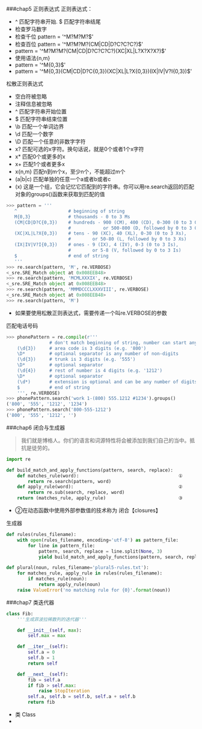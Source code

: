 ###chap5 正则表达式
正则表达式：
+ ^ 匹配字符串开始. $ 匹配字符串结尾
+ 检查罗马数字
 + 检查千位 pattern = '^M?M?M?$'
 + 检查百位 pattern = '^M?M?M?(CM|CD|D?C?C?C?)$'
 + pattern = '^M?M?M?(CM|CD|D?C?C?C?)(XC|XL|L?X?X?X?)$'
+ 使用语法{n,m}
 + pattern = '^M{0,3}$'
 + pattern = '^M{0,3}(CM|CD|D?C{0,3})(XC|XL|L?X{0,3})(IX|IV|V?I{0,3})$'

松散正则表达式
+ 空白符被忽略
+ 注释信息被忽略
+ ^ 匹配字符串开始位置
+ $ 匹配字符串结束位置
+ \b 匹配一个单词边界
+ \d 匹配一个数字
+ \D 匹配一个任意的非数字字符
+ x? 匹配可选的x字符。换句话说，就是0个或者1个x字符
+ x* 匹配0个或更多的x
+ x+ 匹配1个或者更多x
+ x{n,m} 匹配n到m个x，至少n个，不能超过m个
+ (a|b|c) 匹配单独的任意一个a或者b或者c
+ (x) 这是一个组，它会记忆它匹配到的字符串。你可以用re.search返回的匹配对象的groups()函数来获取到匹配的值
 
 ```python
>>> pattern = '''
    ^                   # beginning of string
    M{0,3}              # thousands - 0 to 3 Ms
    (CM|CD|D?C{0,3})    # hundreds - 900 (CM), 400 (CD), 0-300 (0 to 3 Cs),
                        #            or 500-800 (D, followed by 0 to 3 Cs)
    (XC|XL|L?X{0,3})    # tens - 90 (XC), 40 (XL), 0-30 (0 to 3 Xs),
                        #        or 50-80 (L, followed by 0 to 3 Xs)
    (IX|IV|V?I{0,3})    # ones - 9 (IX), 4 (IV), 0-3 (0 to 3 Is),
                        #        or 5-8 (V, followed by 0 to 3 Is)
    $                   # end of string
    '''
>>> re.search(pattern, 'M', re.VERBOSE)
<_sre.SRE_Match object at 0x008EEB48>
>>> re.search(pattern, 'MCMLXXXIX', re.VERBOSE)
<_sre.SRE_Match object at 0x008EEB48>
>>> re.search(pattern, 'MMMDCCCLXXXVIII', re.VERBOSE)
<_sre.SRE_Match object at 0x008EEB48>
>>> re.search(pattern, 'M')
```
+ 如果要使用松散正则表达式，需要传递一个叫re.VERBOSE的参数


匹配电话号码
```python
>>> phonePattern = re.compile(r'''
                # don't match beginning of string, number can start anywhere
    (\d{3})     # area code is 3 digits (e.g. '800')
    \D*         # optional separator is any number of non-digits
    (\d{3})     # trunk is 3 digits (e.g. '555')
    \D*         # optional separator
    (\d{4})     # rest of number is 4 digits (e.g. '1212')
    \D*         # optional separator
    (\d*)       # extension is optional and can be any number of digits
    $           # end of string
    ''', re.VERBOSE)
>>> phonePattern.search('work 1-(800) 555.1212 #1234').groups()
('800', '555', '1212', '1234')
>>> phonePattern.search('800-555-1212')
('800', '555', '1212', '')
```
###chap6 闭合与生成器
> 我们就是博格人。你们的语言和词源特性将会被添加到我们自己的当中。抵抗是徒劳的。

```python
import re

def build_match_and_apply_functions(pattern, search, replace):
    def matches_rule(word):                                     ①
        return re.search(pattern, word)
    def apply_rule(word):                                       ②
        return re.sub(search, replace, word)
    return (matches_rule, apply_rule)                           ③
```
+ ②在动态函数中使用外部参数值的技术称为 闭合【closures】

生成器
```python
def rules(rules_filename):
    with open(rules_filename, encoding='utf-8') as pattern_file:
        for line in pattern_file:
            pattern, search, replace = line.split(None, 3)
            yield build_match_and_apply_functions(pattern, search, replace)

def plural(noun, rules_filename='plural5-rules.txt'):
    for matches_rule, apply_rule in rules(rules_filename):
        if matches_rule(noun):
            return apply_rule(noun)
    raise ValueError('no matching rule for {0}'.format(noun))
```
###chap7 类迭代器
```python
class Fib:
    '''生成菲波拉稀数列的迭代器'''

    def __init__(self, max):
        self.max = max

    def __iter__(self):
        self.a = 0
        self.b = 1
        return self

    def __next__(self):
        fib = self.a
        if fib > self.max:
            raise StopIteration
        self.a, self.b = self.b, self.a + self.b
        return fib
```
+ 类 Class
+ 